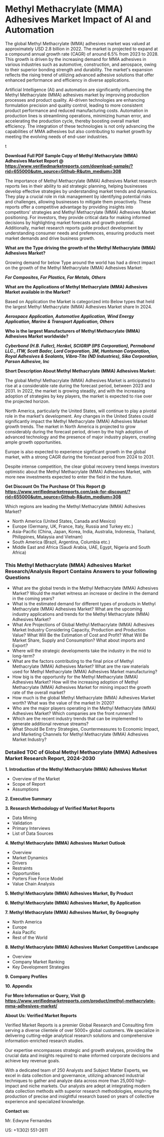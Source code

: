 <meta name="title" content="Global Methyl Methacrylate (MMA) Adhesives Market Impact of AI and Automation"><meta name="description" content="The global Methyl Methacrylate (MMA) adhesives market was valued at approximately USD 2.8 billion in 2022. The market is projected to expand at a compound annual growt"><meta name="title" content="Methyl Methacrylate (MMA) Adhesives Market Size, Share, Scope, Trends, Growth, Opportunities, Analysis, Forecast"><h1>Methyl Methacrylate (MMA) Adhesives Market Impact of AI and Automation</h1><p>The global Methyl Methacrylate (MMA) adhesives market was valued at approximately USD 2.8 billion in 2022. The market is projected to expand at a compound annual growth rate (CAGR) of around 6.5% from 2023 to 2028. This growth is driven by the increasing demand for MMA adhesives in various industries such as automotive, construction, and aerospace, owing to their superior bonding strength and durability. The market's expansion reflects the rising trend of utilizing advanced adhesive solutions that offer enhanced performance and efficiency in diverse applications.</p><p>Artificial Intelligence (AI) and automation are significantly influencing the Methyl Methacrylate (MMA) adhesives market by improving production processes and product quality. AI-driven technologies are enhancing formulation precision and quality control, leading to more consistent product performance and reduced manufacturing costs. Automation in production lines is streamlining operations, minimizing human error, and accelerating the production cycle, thereby boosting overall market efficiency. The integration of these technologies is not only advancing the capabilities of MMA adhesives but also contributing to market growth by meeting the evolving needs of end-user industries.</p>t</p><p id="" class=""><strong>Download Full PDF Sample Copy of Methyl Methacrylate (MMA) Adhesives Market Report @ <a href="https://www.verifiedmarketreports.com/download-sample/?rid=655000&utm_source=Github-R&utm_medium=308" target="_blank">https://www.verifiedmarketreports.com/download-sample/?rid=655000&utm_source=Github-R&utm_medium=308</a></strong></p><p>The importance of&nbsp;Methyl Methacrylate (MMA) Adhesives Market research reports lies in their ability to aid strategic planning, helping businesses develop effective strategies by understanding market trends and dynamics. They play a crucial role in risk management by identifying potential risks and challenges, allowing businesses to mitigate them proactively. These reports offer a competitive advantage by providing insights into competitors' strategies and Methyl Methacrylate (MMA) Adhesives Market positioning. For investors, they provide critical data for making informed decisions by highlighting market forecasts and growth potential. Additionally, market research reports guide product development by understanding consumer needs and preferences, ensuring products meet market demands and drive business growth.</p><p><strong>What are the&nbsp;Type driving the growth of the Methyl Methacrylate (MMA) Adhesives Market?</strong></p><p id="" class="">Growing demand for below Type around the world has had a direct impact on the growth of the Methyl Methacrylate (MMA) Adhesives Market:</p><em><strong>For Composites, For Plastics, For Metals, Others</strong></em></p><strong>What are the&nbsp;Applications&nbsp;of Methyl Methacrylate (MMA) Adhesives Market available in the Market?</strong></p><p id="" class="">Based on Application the Market is categorized into Below types that held the largest Methyl Methacrylate (MMA) Adhesives Market share In 2024.</p><em><strong>Aerospace Application, Automotive Application, Wind Energy Application, Marine & Transport Application, Others</strong></em></p><strong>Who is the largest Manufacturers of Methyl Methacrylate (MMA) Adhesives Market worldwide?</strong></p><p><em><strong>Cyberbond (H.B. Fuller), Henkel, SCIGRIP (IPS Corporation), Permabond LLC., ITW, Scott Bader, Lord Corporation, 3M, Huntsman Corporation, Royal Adhesives & Sealants, Vibra-Tite (ND Industries), Sika Corporation, Parson Adhesive, Inc</strong></em></p><p id="" class=""><strong>Short Description About Methyl Methacrylate (MMA) Adhesives Market:</strong></p><p>The global Methyl Methacrylate (MMA) Adhesives Market is anticipated to rise at a considerable rate during the forecast period, between 2023 and 2031. In 2022, the market is growing steadily, and with the increasing adoption of strategies by key players, the market is expected to rise over the projected horizon.</p><p>North America, particularly the United States, will continue to play a pivotal role in the market's development. Any changes in the United States could significantly impact the Methyl Methacrylate (MMA) Adhesives Market growth trends. The market in North America is projected to grow considerably during the forecast period, driven by the high adoption of advanced technology and the presence of major industry players, creating ample growth opportunities.</p><p>Europe is also expected to experience significant growth in the global market, with a strong CAGR during the forecast period from 2024 to 2031.</p><p>Despite intense competition, the clear global recovery trend keeps investors optimistic about the Methyl Methacrylate (MMA) Adhesives Market, with more new investments expected to enter the field in the future.</p><p id="" class=""><strong>Get Discount On The Purchase Of This Report @ <a href="https://www.verifiedmarketreports.com/ask-for-discount/?rid=655000&utm_source=Github-R&utm_medium=308" target="_blank">https://www.verifiedmarketreports.com/ask-for-discount/?rid=655000&utm_source=Github-R&utm_medium=308</a></strong></p>Which regions are leading the Methyl Methacrylate (MMA) Adhesives Market?</p><ul><li>North America (United States, Canada and Mexico)</li><li>Europe (Germany, UK, France, Italy, Russia and Turkey etc.)</li><li>Asia-Pacific (China, Japan, Korea, India, Australia, Indonesia, Thailand, Philippines, Malaysia and Vietnam)</li><li>South America (Brazil, Argentina, Columbia etc.)</li><li>Middle East and Africa (Saudi Arabia, UAE, Egypt, Nigeria and South Africa)</li></ul><h3 id="" class="">This Methyl Methacrylate (MMA) Adhesives Market Research/Analysis Report Contains Answers to your following Questions</h3><ul><li>What are the global trends in the Methyl Methacrylate (MMA) Adhesives Market? Would the market witness an increase or decline in the demand in the coming years?</li><li>What is the estimated demand for different types of products in Methyl Methacrylate (MMA) Adhesives Market? What are the upcoming industry applications and trends for the Methyl Methacrylate (MMA) Adhesives Market?</li><li>What Are Projections of Global Methyl Methacrylate (MMA) Adhesives Market Industry Considering Capacity, Production and Production Value? What Will Be the Estimation of Cost and Profit? What Will Be Market Share, Supply and Consumption? What about imports and Export?</li><li>Where will the strategic developments take the industry in the mid to long-term?</li><li>What are the factors contributing to the final price of Methyl Methacrylate (MMA) Adhesives Market? What are the raw materials used for Methyl Methacrylate (MMA) Adhesives Market manufacturing?</li><li>How big is the opportunity for the Methyl Methacrylate (MMA) Adhesives Market? How will the increasing adoption of Methyl Methacrylate (MMA) Adhesives Market for mining impact the growth rate of the overall market?</li><li>How much is the global Methyl Methacrylate (MMA) Adhesives Market worth? What was the value of the market In 2020?</li><li>Who are the major players operating in the Methyl Methacrylate (MMA) Adhesives Market? Which companies are the front runners?</li><li>Which are the recent industry trends that can be implemented to generate additional revenue streams?</li><li>What Should Be Entry Strategies, Countermeasures to Economic Impact, and Marketing Channels for Methyl Methacrylate (MMA) Adhesives Market Industry?</li></ul><h3 id="" class="">Detailed TOC of Global Methyl Methacrylate (MMA) Adhesives Market Research Report, 2024-2030</h3><p id="" class=""><strong>1. Introduction of the Methyl Methacrylate (MMA) Adhesives Market</strong></p><ul><li>Overview of the Market</li><li>Scope of Report</li><li>Assumptions</li></ul><p id="" class=""><strong>2. Executive Summary</strong></p><p id="" class=""><strong>3. Research Methodology of Verified Market Reports</strong></p><ul><li>Data Mining</li><li>Validation</li><li>Primary Interviews</li><li>List of Data Sources</li></ul><p id="" class=""><strong>4. Methyl Methacrylate (MMA) Adhesives Market Outlook</strong></p><ul><li>Overview</li><li>Market Dynamics</li><li>Drivers</li><li>Restraints</li><li>Opportunities</li><li>Porters Five Force Model</li><li>Value Chain Analysis</li></ul><p id="" class=""><strong>5. Methyl Methacrylate (MMA) Adhesives Market, By Product</strong></p><p id="" class=""><strong>6. Methyl Methacrylate (MMA) Adhesives Market, By Application</strong></p><p id="" class=""><strong>7. Methyl Methacrylate (MMA) Adhesives Market, By Geography</strong></p><ul><li>North America</li><li>Europe</li><li>Asia Pacific</li><li>Rest of the World</li></ul><p id="" class=""><strong>8. Methyl Methacrylate (MMA) Adhesives Market Competitive Landscape</strong></p><ul><li>Overview</li><li>Company Market Ranking</li><li>Key Development Strategies</li></ul><p id="" class=""><strong>9. Company Profiles</strong></p><p id="" class=""><strong>10. Appendix</strong></p><p id="" class=""><strong>For More Information or Query, Visit @ <a href="https://www.verifiedmarketreports.com/product/methyl-methacrylate-mma-adhesives-market/" target="_blank">https://www.verifiedmarketreports.com/product/methyl-methacrylate-mma-adhesives-market/</a></strong></p><p id="" class=""><strong>About Us: Verified Market Reports</strong></p><p id="" class="">Verified Market Reports is a premier Global Research and Consulting firm serving a diverse clientele of over 5000+ global customers. We specialize in delivering cutting-edge analytical research solutions and comprehensive information-enriched research studies.</p><p id="" class="">Our expertise encompasses strategic and growth analyses, providing the crucial data and insights required to make informed corporate decisions and achieve key revenue goals.</p><p id="" class="">With a dedicated team of 250 Analysts and Subject Matter Experts, we excel in data collection and governance, utilizing advanced industrial techniques to gather and analyze data across more than 25,000 high-impact and niche markets. Our analysts are adept at integrating modern data collection methods with superior research methodologies, ensuring the production of precise and insightful research based on years of collective experience and specialized knowledge.</p><p id="" class=""><strong>Contact us:</strong></p><p id="" class="">Mr. Edwyne Fernandes</p><p id="" class="">US: +1(302) 551-2611</p>